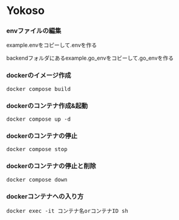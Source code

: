 # Yokoso

<h3>envファイルの編集</h3>
<p>example.envをコピーして.envを作る</p>
<p>backendフォルダにあるexample.go_envをコビーして.go_envを作る</p>
<p></p>

<h3>dockerのイメージ作成</h3>
<pre>docker compose build</pre>

<h3>dockerのコンテナ作成&起動</h3>
<pre>docker compose up -d</pre>

<h3>dockerのコンテナの停止</h3>
<pre>docker compose stop</pre>

<h3>dockerのコンテナの停止と削除</h3>
<pre>docker compose down</pre>

<h3>dockerコンテナへの入り方</h3>
<pre>docker exec -it コンテナ名orコンテナID sh</pre>